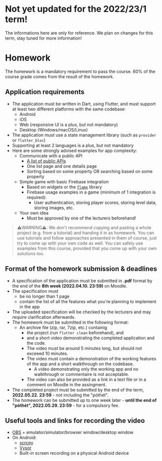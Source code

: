 # Not yet updated for the 2022/23/1 term!

The informations here are only for reference. We plan on changes for this term, stay tuned for more information!

# Homework

The homework is a mandatory requirement to pass the course. 60% of the course grade comes from the result of the homework.

## Application requirements

- The application must be written in Dart, using Flutter, and must support at least two different platforms with the same codebase:
  - Android
  - iOS
  - Web (responsive UI is a plus, but not mandatory)
  - Desktop (Windows/macOS/Linux)
- The application must use a state management library (such as `provider` or `flutter_bloc`)
- Supporting at least 2 languages is a plus, but not mandatory
- Here are some strongly advised examples for app complexity:
    - Communicate with a public API
       - [A list of public APIs]([https://github.com/public-apis/public-apis](https://github.com/public-apis/public-apis))
       - One list page and one details page
       - Sorting based on some property OR searching based on some property
     - Simple game with basic Firebase integration
       - Based on widgets or the [`flame`](https://pub.dev/packages/flame) library
       - Firebase usage examples in a game (minimum of 1 integration is required):
         - User authentication, storing player scores, storing level data, storing images, etc.
     - Your own idea
       - Must be approved by one of the lecturers beforehand!

> ⚠️WARNING⚠️: We don't recommend copying and pasting a whole project (e.g. from a tutorial) and handing it in as homework. You can use tutorials and follow approaches presented in them of course, just try to come up with your own code as well. You can safely use examples from this course, provided that you come up with your own solutions too.

## Format of the homework submission & deadlines

 - A specification of the application must be submitted in **.pdf** format by the end of the **8th week (2022.04.10. 23:59)** on Moodle.
 - The specification must
   - be no longer than 1 page
   - contain the list of all the features what you're planning to implement in the app
 - The uploaded specification will be checked by the lecturers and may require clarification afterwards.
 - The homework must be submitted in the following format:
   - An archive file (zip, rar, 7zip, etc.) containig
     -  the project (run `flutter clean` beforehand), and
     -  and a short video demonstrating the completed application and the code.
       - The video must be around 5 minutes long, but should not exceeed 10 minutes.
       - The video must contain a demonstration of the working features of the app and a short walkthrough on the codebase.
         - A video demonstrating only the working app and no walkthrough or commentaire is not acceptable. 
       - The video can also be provided as a link in a text file or in a comment on Moodle in the assingment.
 - The completed project must be submitted by the end of the term, **2022.05.22. 23:59** - not including the "póthét".
 - The homework can be submitted up to one week later - **until the end of "póthét", 2022.05.29. 23:59** - for a compulsory fee.

## Useful tools and links for recording the video

- [OBS](https://obsproject.com/) + emulator/simulator/browser window/desktop window
- On Android:
  - [scrcpy](https://github.com/Genymobile/scrcpy)
  - [Vysor](https://www.vysor.io/)
  - Built-in screen recording on a physical Android device
